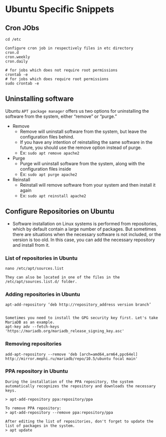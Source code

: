 # Ubuntu Specific Snippets

## Cron JObs
```
cd /etc

Configure cron job in respectively files in etc directory
cron.d
cron.weekly
cron.daily

# for jobs which does not require root permissions
crontab -e
# for jobs which does require root permissions
sudo crontab -e
```

## Uninstalling software
Ubuntu `APT package manager` offers us two options for uninstalling the software from the system, either “remove” or “purge.”

- Remove
  - Remove will uninstall software from the system, but leave the configuration files behind.
  - If you have any intention of reinstalling the same software in the future, you should use the remove option instead of purge.
  - Ex: `sudo apt remove apache2`
- Purge
  - Purge will uninstall software from the system, along with the configuration files inside
  - Ex: `sudo apt purge apache2`
- Reinstall
  - Reinstall will remove software from your system and then install it again
  - Ex: `sudo apt reinstall apache2`


## Configure Repositories on Ubuntu
- Software installation on Linux systems is performed from repositories, which by default contain a large number of packages. But sometimes there are situations when the necessary software is not included, or the version is too old. In this case, you can add the necessary repository and install from it.

### List of repositories in Ubuntu
```
nano /etc/apt/sources.list

They can also be located in one of the files in the /etc/apt/sources.list.d/ folder.
```

### Adding repositories in Ubuntu
```
apt-add-repository ‘deb http://repository_address version branch’


Sometimes you need to install the GPG security key first. Let's take MariaDB as an example.
apt-key adv --fetch-keys 'https://mariadb.org/mariadb_release_signing_key.asc'
```

### Removing repositories
```
add-apt-repository --remove 'deb [arch=amd64,arm64,ppc64el] http://mirror.mephi.ru/mariadb/repo/10.5/ubuntu focal main'
```

### PPA repository in Ubuntu
```
During the installation of the PPA repository, the system automatically recognizes the repository and downloads the necessary keys.

> apt-add-repository ppa:repository/ppa

To remove PPA repository:
> apt-add-repository --remove ppa:repository/ppa

After editing the list of repositories, don't forget to update the list of packages in the system.
> apt update
```

